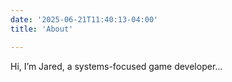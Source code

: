 ```yaml
---
date: '2025-06-21T11:40:13-04:00'
title: 'About'

---
```



Hi, I’m Jared, a systems-focused game developer...